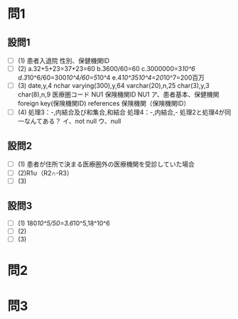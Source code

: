 # 問1

## 設問1

- [ ] (1)
患者入退院
性別、保健機関ID
- [ ] (2)
a.32+5+23=37+23=60
b.3600/60=60
c.3000000=3*10^6
d.3*10^6/60=300*10^4/60=5*10^4
e.4*10^3*5*10^4=20*10^7=200百万
- [ ] (3)
date,y,4
nchar varying(300),y,64
varchar(20),n,25
char(3),y,3
char(8),n,9
医療圏コード NU1
保険機関ID NU1
ア、患者基本、保健機関
foreign key(保険機関ID) references 保険機関（保険機関ID）
- [ ] (4)
処理3：-,内結合及び和集合,和結合
処理4：-,内結合,-
処理2と処理4が同一なんてある？
イ、not null
ウ、null

## 設問2

- [ ] (1)
患者が住所で決まる医療圏外の医療機関を受診していた場合
- [ ] (2)R1∪（R2∩-R3）
- [ ] (3)

## 設問3

- [ ] (1)
180*10^5/50=3.6*10^5,18^10^6
- [ ] (2)
- [ ] (3)

# 問2

# 問3
